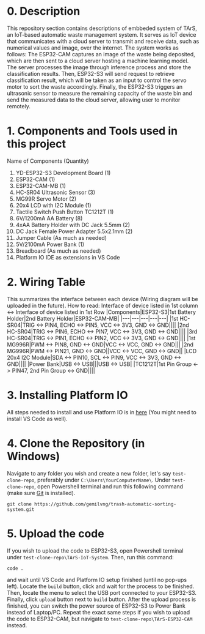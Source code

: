 # 0. Description
This repository section contains descriptions of embbeded system of TArS, an IoT-based automatic waste management system. It serves as IoT device that communicates with a cloud server to transmit and receive data, such as numerical values and image, over the internet. The system works as follows: The ESP32-CAM captures an image of the waste being deposited, which are then sent to a cloud server hosting a machine learning model. The server processes the image through inference process and store the classification results. Then, ESP32-S3 will send request to retrieve classification result, which will be taken as an input to control the servo motor to sort the waste accordingly. Finally, the ESP32-S3 triggers an ultrasonic sensor to measure the remaining capacity of the waste bin and send the measured data to the cloud server, allowing user to monitor remotely.
# 1. Components and Tools used in this project
Name of Components (Quantity)
1. YD-ESP32-S3 Development Board (1)
2. ESP32-CAM (1)
3. ESP32-CAM-MB (1)
4. HC-SR04 Ultrasonic Sensor (3)
5. MG99R Servo Motor (2)
6. 20x4 LCD with I2C Module (1)
7. Tactile Switch Push Button TC1212T (1)
8. 6V/1200mA AA Battery (8)
9. 4xAA Battery Holder with DC Jack 5.5mm (2)
10. DC Jack Female Power Adapter 5.5x2.1mm (2)
11. Jumper Cable (As much as needed)
12. 5V/2100mA Power Bank (1)
13. Breadboard (As much as needed)
14. Platform IO IDE as extensions in VS Code
# 2. Wiring Table
This summarizes the interface between each device (Wiring diagram will be uploaded in the future).
How to read: Interface of device listed in 1st column <-> Interface of device listed in 1st Row
|Components|ESP32-S3|1st Battery Holder|2nd Battery Holder|ESP32-CAM-MB|
|---|---|---|---|---|
|1st HC-SR04|TRIG <-> PIN4, ECHO <-> PIN5, VCC <-> 3V3, GND <-> GND||||
|2nd HC-SR04|TRIG <-> PIN6, ECHO <-> PIN7, VCC <-> 3V3, GND <-> GND||||
|3rd HC-SR04|TRIG <-> PIN1, ECHO <-> PIN2, VCC <-> 3V3, GND <-> GND||||
|1st MG996R|PWM <-> PIN8, GND <-> GND|VCC <-> VCC, GND <-> GND|||
|2nd MG996R|PWM <-> PIN21, GND <-> GND||VCC <-> VCC, GND <-> GND||
|LCD 20x4 I2C Module|SDA <-> PIN10, SCL <-> PIN9, VCC <-> 3V3, GND <-> GND||||
|Power Bank|USB <-> USB|||USB <-> USB|
|TC1212T|1st Pin Group <-> PIN47, 2nd Pin Group <-> GND||||
# 3. Installing Platform IO
All steps needed to install and use Platform IO is in [here](https://docs.platformio.org/en/latest/integration/ide/vscode.html#ide-vscode) (You might need to install VS Code as well).
# 4. Clone the Repository (in Windows)
Navigate to any folder you wish and create a new folder, let's say `test-clone-repo`, preferably under `C:\Users\YourComputerName\`. Under `test-clone-repo`, open Powershell terminal and run this following command (make sure [Git](https://git-scm.com/) is installed).

```
git clone https://github.com/gemilvng/trash-automatic-sorting-system.git
```
# 5. Upload the code
If you wish to upload the code to ESP32-S3, open Powershell terminal under `test-clone-repo\TArS-IoT-System`. Then, run this command: 
```
code .
```
and wait until VS Code and Platform IO setup finished (until no pop-ups left). Locate the `build` button, click and wait for the process to be finished. Then, locate the menu to select the USB port connected to your ESP32-S3. Finally, click `upload` button next to `build` button. After the upload process is finished, you can switch the power source of ESP32-S3 to Power Bank instead of Laptop/PC. Repeat the exact same steps if you wish to upload the code to ESP32-CAM, but navigate to `test-clone-repo\TArS-ESP32-CAM` instead.
